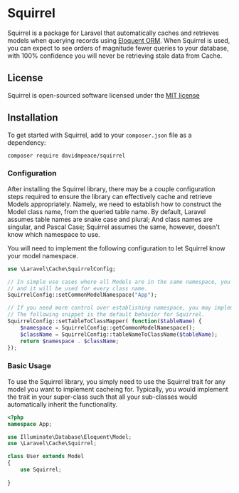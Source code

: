 # Squirrel

Squirrel is a package for Laravel that automatically caches and retrieves models when querying records using [Eloquent ORM](http://laravel.com/docs/eloquent).  When Squirrel is used, you can expect to see orders of magnitude fewer queries to your database, with 100% confidence you will never be retrieving stale data from Cache.

## License

Squirrel is open-sourced software licensed under the [MIT license](http://opensource.org/licenses/MIT)

## Installation

To get started with Squirrel, add to your `composer.json` file as a dependency:

    composer require davidmpeace/squirrel

### Configuration

After installing the Squirrel library, there may be a couple configuration steps required to ensure the library can effectively cache and retrieve Models appropriately.  Namely, we need to establish how to construct the Model class name, from the queried table name.  By default, Laravel assumes table names are snake case and plural; And class names are singular, and Pascal Case; Squirrel assumes the same, however, doesn't know which namespace to use.

You will need to implement the following configuration to let Squirrel know your model namespace.

```php
use \Laravel\Cache\SquirrelConfig;

// In simple use cases where all Models are in the same namespace, you can simply set the common namespace
// and it will be used for every class name.
SquirrelConfig::setCommonModelNamespace("App");

// If you need more control over establishing namespace, you may implement your own method to map table name to class name
// The following snippet is the default behavior for Squirrel.
SquirrelConfig::setTableToClassMapper( function($tableName) {
    $namespace = SquirrelConfig::getCommonModelNamespace();
    $className = SquirrelConfig::tableNameToClassName($tableName);
    return $namespace . $className;
});
```

### Basic Usage

To use the Squirrel library, you simply need to use the Squirrel trait for any model you want to implement cacheing for.  Typically, you would implement the trait in your super-class such that all your sub-classes would automatically inherit the functionality.

```php
<?php
namespace App;

use Illuminate\Database\Eloquent\Model;
use \Laravel\Cache\Squirrel;

class User extends Model
{
    use Squirrel;
    
}
```

